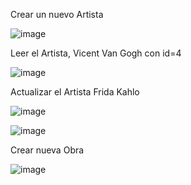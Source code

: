 Crear un nuevo Artista  
 
![image](https://github.com/VivianaCuaspa/maui_app_artists_artworks/assets/119900830/d12f92e2-20b4-4f6d-a8a2-cd6940867ea6)

Leer el Artista, Vicent Van Gogh con id=4
 
![image](https://github.com/VivianaCuaspa/maui_app_artists_artworks/assets/119900830/f9987c18-ffc6-4003-bad0-472e08c3cd57)

Actualizar el Artista Frida Kahlo
 
 ![image](https://github.com/VivianaCuaspa/maui_app_artists_artworks/assets/119900830/8c00aeaf-ed3f-48b8-b34a-04a37f129d58)


![image](https://github.com/VivianaCuaspa/maui_app_artists_artworks/assets/119900830/abfbcd58-10d7-429f-ac26-8d6d4a6dddc4)

Crear nueva Obra

![image](https://github.com/VivianaCuaspa/maui_app_artists_artworks/assets/119900830/4a8c8fe3-d017-483a-b5dd-01eed3a5ef19)

